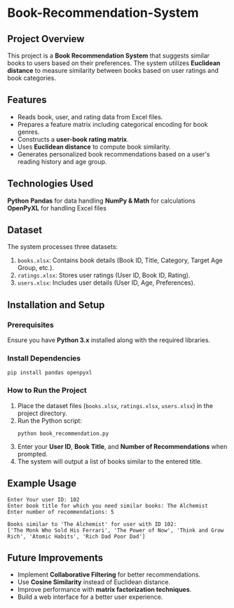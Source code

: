 # Book-Recommendation-System

## Project Overview
This project is a **Book Recommendation System** that suggests similar books to users based on their preferences. The system utilizes **Euclidean distance** to measure similarity between books based on user ratings and book categories.

## Features
* Reads book, user, and rating data from Excel files.
* Prepares a feature matrix including categorical encoding for book genres.
* Constructs a **user-book rating matrix**.
* Uses **Euclidean distance** to compute book similarity.
* Generates personalized book recommendations based on a user's reading history and age group.

## Technologies Used
 **Python**
 **Pandas** for data handling
 **NumPy & Math** for calculations
 **OpenPyXL** for handling Excel files

## Dataset
The system processes three datasets:
1. `books.xlsx`: Contains book details (Book ID, Title, Category, Target Age Group, etc.).
2. `ratings.xlsx`: Stores user ratings (User ID, Book ID, Rating).
3. `users.xlsx`: Includes user details (User ID, Age, Preferences).

## Installation and Setup
### Prerequisites
Ensure you have **Python 3.x** installed along with the required libraries.

### Install Dependencies
```
pip install pandas openpyxl
```
### How to Run the Project
1. Place the dataset files (`books.xlsx`, `ratings.xlsx`, `users.xlsx`) in the project directory.
2. Run the Python script:
   ```
   python book_recommendation.py
   ```
3. Enter your **User ID**, **Book Title**, and **Number of Recommendations** when prompted.
4. The system will output a list of books similar to the entered title.

## Example Usage
```
Enter Your user ID: 102
Enter book title for which you need similar books: The Alchemist
Enter number of recommendations: 5

Books similar to 'The Alchemist' for user with ID 102:
['The Monk Who Sold His Ferrari', 'The Power of Now', 'Think and Grow Rich', 'Atomic Habits', 'Rich Dad Poor Dad']
```

## Future Improvements
* Implement **Collaborative Filtering** for better recommendations.
* Use **Cosine Similarity** instead of Euclidean distance.
* Improve performance with **matrix factorization techniques**.
* Build a web interface for a better user experience.



